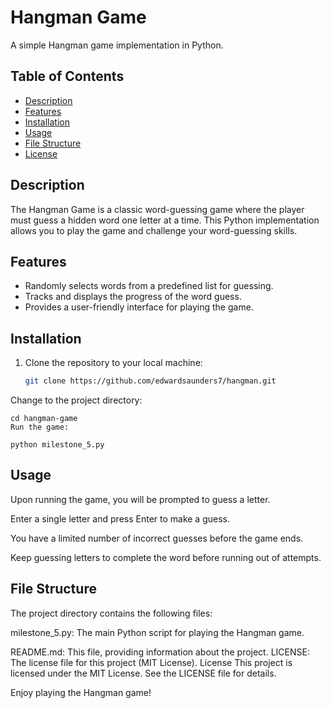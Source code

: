 # Hangman Game

A simple Hangman game implementation in Python.

## Table of Contents

- [Description](#description)
- [Features](#features)
- [Installation](#installation)
- [Usage](#usage)
- [File Structure](#file-structure)
- [License](#license)

## Description

The Hangman Game is a classic word-guessing game where the player must guess a hidden word one letter at a time. This Python implementation allows you to play the game and challenge your word-guessing skills.

## Features

- Randomly selects words from a predefined list for guessing.
- Tracks and displays the progress of the word guess.
- Provides a user-friendly interface for playing the game.

## Installation

1. Clone the repository to your local machine:

   ```bash
   git clone https://github.com/edwardsaunders7/hangman.git


Change to the project directory:
```
cd hangman-game
Run the game:
```

```
python milestone_5.py
```
## Usage
Upon running the game, you will be prompted to guess a letter.

Enter a single letter and press Enter to make a guess.

You have a limited number of incorrect guesses before the game ends.

Keep guessing letters to complete the word before running out of attempts.

## File Structure
The project directory contains the following files:

 milestone_5.py: The main Python script for playing the Hangman game.

README.md: This file, providing information about the project.
LICENSE: The license file for this project (MIT License).
License
This project is licensed under the MIT License. See the LICENSE file for details.

Enjoy playing the Hangman game!